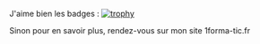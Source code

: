 J'aime bien les badges :
[![trophy](https://github-profile-trophy.vercel.app/?username=1000i100&no-frame=false&margin-w=15&no-bg=true&row=1)](https://github.com/ryo-ma/github-profile-trophy)

Sinon pour en savoir plus, rendez-vous sur mon site 1forma-tic.fr

<!--
**1000i100/1000i100** is a ✨ _special_ ✨ repository because its `README.md` (this file) appears on your GitHub profile.

Here are some ideas to get you started:

- 🔭 I’m currently working on ...
- 🌱 I’m currently learning ...
- 👯 I’m looking to collaborate on ...
- 🤔 I’m looking for help with ...
- 💬 Ask me about ...
- 📫 How to reach me: ...
- 😄 Pronouns: ...
- ⚡ Fun fact: ...
-->
